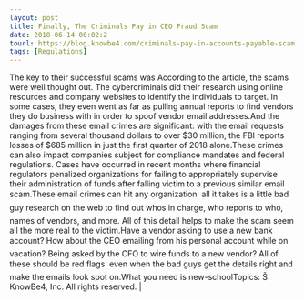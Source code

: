 ```yaml
---
layout: post
title: Finally, The Criminals Pay in CEO Fraud Scam
date: 2018-06-14 00:02:2
tourl: https://blog.knowbe4.com/criminals-pay-in-accounts-payable-scam
tags: [Regulations]
---
```

The key to their successful scams was According to the article, the scams were well thought out. The cybercriminals did their research using online resources and company websites to identify the individuals to target. In some cases, they even went as far as pulling annual reports to find vendors they do business with in order to spoof vendor email addresses.And the damages from these email crimes are significant: with the email requests ranging from several thousand dollars to over $30 million, the FBI reports losses of $685 million in just the first quarter of 2018 alone.These crimes can also impact companies subject for compliance mandates and federal regulations. Cases have occurred in recent months where financial regulators penalized organizations for failing to appropriately supervise their administration of funds after falling victim to a previous similar email scam.These email crimes can hit any organization  all it takes is a little bad guy research on the web to find out whos in charge, who reports to who, names of vendors, and more. All of this detail helps to make the scam seem all the more real to the victim.Have a vendor asking to use a new bank account? How about the CEO emailing from his personal account while on vacation? Being asked by the CFO to wire funds to a new vendor? All of these should be red flags  even when the bad guys get the details right and make the emails look spot on.What you need is new-schoolTopics: Š KnowBe4, Inc. All rights reserved. | 